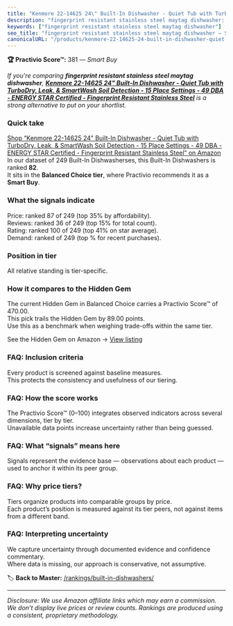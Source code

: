```yaml
---
title: "Kenmore 22-14625 24\" Built-In Dishwasher - Quiet Tub with TurboDry, Leak, & SmartWash Soil Detection - 15 Place Settings - 49 DBA - ENERGY STAR Certified - Fingerprint Resistant Stainless Steel"
description: "fingerprint resistant stainless steel maytag dishwasher: Data-driven within Balanced Choice ranking using the Practivio Score™. Positioned by quality, value, d…"
keywords: ["fingerprint resistant stainless steel maytag dishwasher"]
seo_title: "fingerprint resistant stainless steel maytag dishwasher — Smart Buy Balanced Choice (2025)"
canonicalURL: "/products/kenmore-22-14625-24-built-in-dishwasher-quiet-tub-with-turbodry-leak-smartwash-soil-detection-15-place-settings-49-dba-energy-star-certified-fingerprint-resistant-stainless-steel-B0CFPTPD7N/"
---
```


**🏆 Practivio Score™:** 381 — _Smart Buy_


*If you're comparing **fingerprint resistant stainless steel maytag dishwasher**, **[Kenmore 22-14625 24" Built-In Dishwasher - Quiet Tub with TurboDry, Leak, & SmartWash Soil Detection - 15 Place Settings - 49 DBA - ENERGY STAR Certified - Fingerprint Resistant Stainless Steel](https://www.amazon.com/dp/B0CFPTPD7N?tag=practivio-20)** is a strong alternative to put on your shortlist.*
### Quick take
[Shop “Kenmore 22-14625 24" Built-In Dishwasher - Quiet Tub with TurboDry, Leak, & SmartWash Soil Detection - 15 Place Settings - 49 DBA - ENERGY STAR Certified - Fingerprint Resistant Stainless Steel” on Amazon](https://www.amazon.com/dp/B0CFPTPD7N?tag=practivio-20)
In our dataset of 249 Built-In Dishwasherses, this Built-In Dishwashers is ranked **82**.  
It sits in the **Balanced Choice tier**, where Practivio recommends it as a **Smart Buy**.

### What the signals indicate
Price: ranked 87 of 249 (top 35% by affordability).  
Reviews: ranked 36 of 249 (top 15% for total count).  
Rating: ranked 100 of 249 (top 41% on star average).  
Demand: ranked  of 249 (top % for recent purchases).

### Position in tier
All relative standing is tier-specific.

### How it compares to the Hidden Gem
The current Hidden Gem in Balanced Choice carries a Practivio Score™ of 470.00.  
This pick trails the Hidden Gem by 89.00 points.  
Use this as a benchmark when weighing trade-offs within the same tier.  

See the Hidden Gem on Amazon → [View listing](https://www.amazon.com/dp/B01MQGDIAR?tag=practivio-20)

### FAQ: Inclusion criteria
Every product is screened against baseline measures.  
This protects the consistency and usefulness of our tiering.

### FAQ: How the score works
The Practivio Score™ (0–100) integrates observed indicators across several dimensions, tier by tier.  
Unavailable data points increase uncertainty rather than being guessed.

### FAQ: What “signals” means here
Signals represent the evidence base — observations about each product — used to anchor it within its peer group.

### FAQ: Why price tiers?
Tiers organize products into comparable groups by price.  
Each product’s position is measured against its tier peers, not against items from a different band.

### FAQ: Interpreting uncertainty
We capture uncertainty through documented evidence and confidence commentary.  
Where data is missing, our approach is conservative, not assumptive.


🏷️ **Back to Master:** [/rankings/built-in-dishwashers/](/rankings/built-in-dishwashers/)

---
_Disclosure: We use Amazon affiliate links which may earn a commission. We don’t display live prices or review counts. Rankings are produced using a consistent, proprietary methodology._
